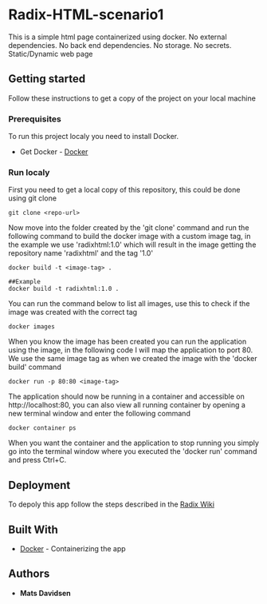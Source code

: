 # Radix-HTML-scenario1
This is a simple html page containerized using docker. No external dependencies. No back end dependencies. No storage. No secrets. Static/Dynamic web page 

## Getting started
Follow these instructions to get a copy of the project on your local machine

### Prerequisites
To run this project localy you need to install Docker.
* Get Docker - [Docker](https://docs.docker.com/install/)

### Run localy
First you need to get a local copy of this repository, this could be done using git clone

```
git clone <repo-url>
```

Now move into the folder created by the 'git clone' command and run the following command to build the docker image with a custom image tag, in the example we use 'radixhtml:1.0' which will result in the image getting the repository name 'radixhtml' and the tag '1.0'

```
docker build -t <image-tag> .

##Example 
docker build -t radixhtml:1.0 .
```
You can run the command below to list all images, use this to check if the image was created with the correct tag

```
docker images
```
When you know the image has been created you can run the application using the image, in the following code I will map the application to port 80. We use the same image tag as when we created the image with the 'docker build' command

```
docker run -p 80:80 <image-tag>
```
The application should now be running in a container and accessible on http://localhost:80, you can also view all running container by opening a new terminal window and enter the following command

```
docker container ps
```
When you want the container and the application to stop running you simply go into the terminal window where you executed the 'docker run' command and press Ctrl+C.

## Deployment

To depoly this app follow the steps described in the [Radix Wiki](https://radix-wiki.azurewebsites.net/doku.php/appdeveloper/gettingstarted)

## Built With
* [Docker](https://docs.docker.com/) - Containerizing the app

## Authors
* **Mats Davidsen**
